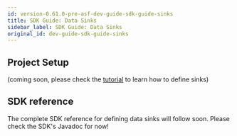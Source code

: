 ```yaml
---
id: version-0.61.0-pre-asf-dev-guide-sdk-guide-sinks
title: SDK Guide: Data Sinks
sidebar_label: SDK Guide: Data Sinks
original_id: dev-guide-sdk-guide-sinks
---
```


## Project Setup
(coming soon, please check the [tutorial](dev-guide-tutorial-processors) to learn how to define sinks)

## SDK reference
The complete SDK reference for defining data sinks will follow soon. Please check the SDK's Javadoc for now!